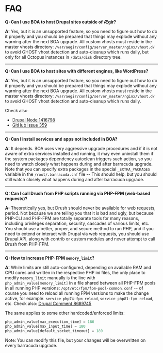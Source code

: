 # FAQ

**Q: Can I use BOA to host Drupal sites outside of Ægir?**

**A:** Yes, but it is an unsupported feature, so you need to figure out how to do it properly and you should be prepared that things may explode without any warning after the next BOA upgrade. All custom vhosts must reside in the master vhosts directory: `/var/aegir/config/server_master/nginx/vhost.d/` to avoid GHOST vhost detection and auto-cleanup which runs daily, but only for all Octopus instances in `/data/disk` directory tree.

---

**Q: Can I use BOA to host sites with different engines, like WordPress?**

**A:** Yes, but it is an unsupported feature, so you need to figure out how to do it properly and you should be prepared that things may explode without any warning after the next BOA upgrade. All custom vhosts must reside in the master vhosts directory: `/var/aegir/config/server_master/nginx/vhost.d/` to avoid GHOST vhost detection and auto-cleanup which runs daily.

Check also:

- [Drupal Node 1416798](https://drupal.org/node/1416798)
- [GitHub Issue 359](https://github.com/omega8cc/boa/issues/359)

---

**Q: Can I install services and apps not included in BOA?**

**A:** It depends. BOA uses very aggressive upgrade procedures and if it is not aware of extra services installed and running, it may even uninstall them if the system packages dependency autoclean triggers such action, so you need to watch closely what happens during and after barracuda upgrade. Note that you can specify extra packages in the special `_EXTRA_PACKAGES` variable in the `/root/.barracuda.cnf` file -- This should help, but you should still watch closely what happens during and after barracuda upgrade.

---

**Q: Can I call Drush from PHP scripts running via PHP-FPM (web-based requests)?**

**A:** Theoretically yes, but Drush should never be available for web requests, period. Not because we are telling you that it is bad and ugly, but because PHP-CLI and PHP-FPM are totally separate tools for many reasons, including privileges separation, security, cascades of various limits, etc. You should use a better, proper, and secure method to run PHP, and if you need to extend or interact with Drupal via web requests, you should use Drupal API, along with contrib or custom modules and never attempt to call Drush from PHP-FPM.

---

**Q: How to increase PHP-FPM `memory_limit`?**

**A:** While limits are still auto-configured, depending on available RAM and CPU cores and written in the respective PHP ini files, the only place to modify `memory_limit` manually is the line with `php_admin_value[memory_limit]` in a file shared between all PHP-FPM pools in all running PHP versions: `/opt/etc/fpm/fpm-pool-common.conf` -- of course you need to reload all running FPM versions to make the change active, for example: `service php74-fpm reload`, `service php81-fpm reload`, etc.
Check also: [Drupal Comment 8689745](https://drupal.org/comment/8689745#comment-8689745)

The same applies to some other hardcoded/enforced limits:

```php
php_admin_value[max_execution_time] = 180
php_admin_value[max_input_time] = 180
php_admin_value[default_socket_timeout] = 180
```

Note: You can modify this file, but your changes will be overwritten on every barracuda upgrade.
